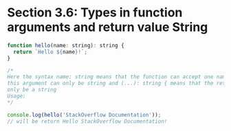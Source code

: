 # Section 3.6: Types in function arguments and return value String

```js
function hello(name: string): string {
  return `Hello ${name}!`;
}

/*
Here the syntax name: string means that the function can accept one name argument and 
this argument can only be string and (...): string { means that the return value can 
only be a string
Usage:
*/

console.log(hello('StackOverflow Documentation')); 
// will be return Hello StackOverflow Documentation!
```